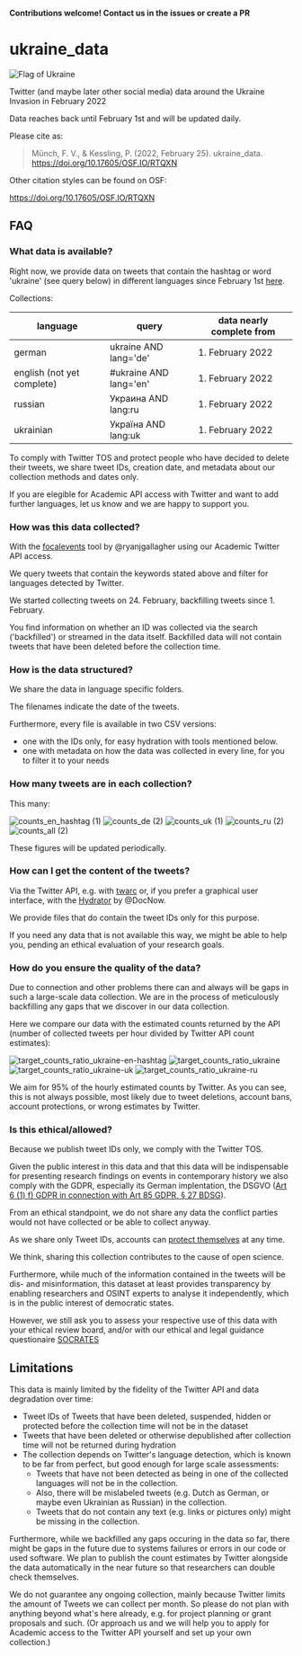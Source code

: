 **Contributions welcome! Contact us in the issues or create a PR**

# ukraine_data

![Flag of Ukraine](https://upload.wikimedia.org/wikipedia/commons/thumb/4/49/Flag_of_Ukraine.svg/320px-Flag_of_Ukraine.svg.png)

Twitter (and maybe later other social media) data around the Ukraine Invasion in February 2022

Data reaches back until February 1st and will be updated daily.

Please cite as:

> Münch, F. V., & Kessling, P. (2022, February 25). ukraine_data. https://doi.org/10.17605/OSF.IO/RTQXN

Other citation styles can be found on OSF:

<https://doi.org/10.17605/OSF.IO/RTQXN>

## FAQ

### What data is available?

Right now, we provide data on tweets that contain the hashtag or word 'ukraine' (see query below) in different languages since February 1st [here](Twitter/).

Collections:

| language                               | query                   | data nearly complete from    |
| -------------------------------------- | ----------------------- | ---------------------------- |
| german                                 | ukraine AND lang='de'   | 1. February 2022             |
| english (not yet complete)             | #ukraine AND lang='en'  | 1. February 2022             |
| russian                                | Украина AND lang:ru     | 1. February 2022             |
| ukrainian                              |  Україна AND lang:uk    | 1. February 2022             |


To comply with Twitter TOS and protect people who have decided to delete their tweets, we share tweet IDs, creation date, and metadata about our collection methods and dates only.

If you are elegible for Academic API access with Twitter and want to add further languages, let us know and we are happy to support you.

### How was this data collected?

With the [focalevents](https://github.com/ryanjgallagher/focalevents) tool by @ryanjgallagher using our Academic Twitter API access.

We query tweets that contain the keywords stated above and filter for languages detected by Twitter.

We started collecting tweets on 24. February, backfilling tweets since 1. February.

You find information on whether an ID was collected via the search ('backfilled') or streamed in the data itself. Backfilled data will not contain tweets that have been deleted before the collection time.

### How is the data structured?

We share the data in language specific folders.

The filenames indicate the date of the tweets.

Furthermore, every file is available in two CSV versions:

* one with the IDs only, for easy hydration with tools mentioned below.
* one with metadata on how the data was collected in every line, for you to filter it to your needs

### How many tweets are in each collection?

This many:

![counts_en_hashtag (1)](https://user-images.githubusercontent.com/8951994/157707823-c072c965-9ee3-4fd0-8304-1e144eebd85b.png)
![counts_de (2)](https://user-images.githubusercontent.com/8951994/157707495-280d8925-94e8-4b64-a33c-c715b76f9dd4.png)
![counts_uk (1)](https://user-images.githubusercontent.com/8951994/157707739-8aa1bb4e-0c53-45bd-973f-ef244fbdad3f.png)
![counts_ru (2)](https://user-images.githubusercontent.com/8951994/157707219-451b90de-cd36-4c6c-9cc7-69b9239be3b7.png)
![counts_all (2)](https://user-images.githubusercontent.com/8951994/157707084-d8766e31-a43d-42a7-bda5-0851e6040a53.png)

These figures will be updated periodically.

### How can I get the content of the tweets?

Via the Twitter API, e.g. with [twarc](https://twarc-project.readthedocs.io/en/latest/twarc2_en_us/#hydrate) or, if you prefer a graphical user interface, with the [Hydrator](https://github.com/DocNow/hydrator) by @DocNow.

We provide files that do contain the tweet IDs only for this purpose.

If you need any data that is not available this way, we might be able to help you, pending an ethical evaluation of your research goals.

### How do you ensure the quality of the data?

Due to connection and other problems there can and always will be gaps in such a large-scale data collection. We are in the process of meticulously backfilling any gaps that we discover in our data collection.

Here we compare our data with the estimated counts returned by the API (number of collected tweets per hour divided by Twitter API count estimates):

![target_counts_ratio_ukraine-en-hashtag](https://user-images.githubusercontent.com/8951994/157718253-e40451d8-bdd3-48e6-bfb6-e46106397275.png)
![target_counts_ratio_ukraine](https://user-images.githubusercontent.com/8951994/157718292-60642ecc-8443-4762-9204-87fceac135d3.png)
![target_counts_ratio_ukraine-uk](https://user-images.githubusercontent.com/8951994/157718338-99d88bd2-7bc3-4c3f-ad9d-9e0cf5545a36.png)
![target_counts_ratio_ukraine-ru](https://user-images.githubusercontent.com/8951994/157718371-ce2748b3-3406-4381-bf9c-da1b9ad115b6.png)


We aim for 95% of the hourly estimated counts by Twitter. As you can see, this is not always possible, most likely due to tweet deletions, account bans, account protections, or wrong estimates by Twitter.

### Is this ethical/allowed?

Because we publish tweet IDs only, we comply with the Twitter TOS.

Given the public interest in this data and that this data will be indispensable for presenting research findings on events in contemporary history we also comply with the GDPR, especially its German implentation, the DSGVO ([Art 6 (1) f) GDPR in connection with Art 85 GDPR, § 27 BDSG](https://leibniz-hbi.github.io/socrates/#41-legal-gdpr-and-the-german-federal-data-protection-act)).

From an ethical standpoint, we do not share any data the conflict parties would not have collected or be able to collect anyway.

As we share only Tweet IDs, accounts can [protect themselves](https://twitter.com/TwitterSafety/status/1496698664747687942?ref_src=twsrc%5Etfw%7Ctwcamp%5Etweetembed%7Ctwterm%5E1496698664747687942%7Ctwgr%5E%7Ctwcon%5Es1_&ref_url=https%3A%2F%2Fwww.tagesschau.de%2Fausland%2Famerika%2Fsocial-media-sicherheit-ukraine-101.html) at any time.

We think, sharing this collection contributes to the cause of open science.

Furthermore, while much of the information contained in the tweets will be dis- and misinformation, this dataset at least provides transparency by enabling researchers and OSINT experts to analyse it independently, which is in the public interest of democratic states.

However, we still ask you to assess your respective use of this data with your ethical review board, and/or with our ethical and legal guidance questionaire [SOCRATES](<https://leibniz-hbi.github.io/socrates/#41-legal-gdpr-and-the-german-federal-data-protection-act>)

## Limitations

This data is mainly limited by the fidelity of the Twitter API and data degradation over time:

* Tweet IDs of Tweets that have been deleted, suspended, hidden or protected before the collection time will not be in the dataset
* Tweets that have been deleted or otherwise depublished after collection time will not be returned during hydration
* The collection depends on Twitter's language detection, which is known to be far from perfect, but good enough for large scale assessments:
  * Tweets that have not been detected as being in one of the collected languages will not be in the collection.
  * Also, there will be mislabeled tweets (e.g. Dutch as German, or maybe even Ukrainian as Russian) in the collection.
  * Tweets that do not contain any text (e.g. links or pictures only) might be missing in the collection.

Furthermore, while we backfilled any gaps occuring in the data so far, there might be gaps in the future due to systems failures or errors in our code or used software. We plan to publish the count estimates by Twitter alongside the data automatically in the near future so that researchers can double check themselves.

We do not guarantee any ongoing collection, mainly because Twitter limits the amount of Tweets we can collect per month. So please do not plan with anything beyond what's here already, e.g. for project planning or grant proposals and such. (Or approach us and we will help you to apply for Academic access to the Twitter API yourself and set up your own collection.)
